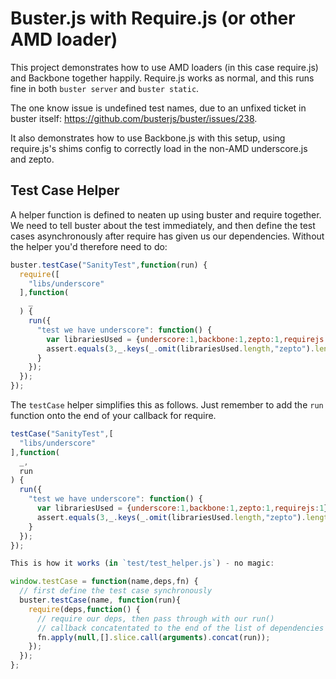 # Buster.js with Require.js (or other AMD loader)

This project demonstrates how to use AMD loaders (in this case require.js) and Backbone together happily. Require.js works as normal, and this runs fine in both `buster server` and `buster static`.

The one know issue is undefined test names, due to an unfixed ticket in buster itself: https://github.com/busterjs/buster/issues/238.

It also demonstrates how to use Backbone.js with this setup, using require.js's shims config to correctly load in the non-AMD underscore.js and zepto.

## Test Case Helper

A helper function is defined to neaten up using buster and require together. We need to tell buster about the test immediately, and then define the test cases asynchronously after require has given us our dependencies. Without the helper you'd therefore need to do:

```javascript
buster.testCase("SanityTest",function(run) {
  require([
    "libs/underscore"
  ],function(
    _
  ) {
    run({
      "test we have underscore": function() {
        var librariesUsed = {underscore:1,backbone:1,zepto:1,requirejs:1};
        assert.equals(3,_.keys(_.omit(librariesUsed.length,"zepto").length);
      }
    });
  });
});
```

The `testCase` helper simplifies this as follows. Just remember to add the `run` function onto the end of your callback for require.

```javascript
testCase("SanityTest",[
  "libs/underscore"
],function(
  _,
  run
) {
  run({
    "test we have underscore": function() {
      var librariesUsed = {underscore:1,backbone:1,zepto:1,requirejs:1};
      assert.equals(3,_.keys(_.omit(librariesUsed.length,"zepto").length);
    }
  });
});

This is how it works (in `test/test_helper.js`) - no magic:

window.testCase = function(name,deps,fn) {
  // first define the test case synchronously
  buster.testCase(name, function(run){
    require(deps,function() {
      // require our deps, then pass through with our run()
      // callback concatentated to the end of the list of dependencies
      fn.apply(null,[].slice.call(arguments).concat(run));
    });
  });
};
```

